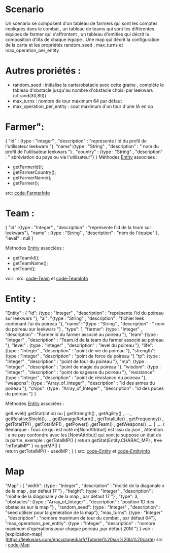 # Scenario 

Un scenario se composent d'un tableau de farmers qui sont les comptes impliqués dans le combat , un tableau de teams qui sont les différentes équipes de farmer qui s'affrontent , un tableau d'entities qui décrit la composition d'IAs de chaque équipe  .
Une map qui décrit la configuration de la carte et les propriétés random_seed , max_turns et max_operation_per_entity 

# Autres proriétés : 
- random_seed : initialise la carte/obstacle avec cette graine , complète le tableau d'obstacle jusqu'au nombre d'obstacle choisi par leekwars (cf.rand(30,80))
- max_turns : nombre de tour maximum 64 par défaut
- max_operation_per_entity : cout maximum d'un tour d'une IA en op 
  
# Farmer":
{ 
	"id" : {type : "Integer" , "description" : "représente l'id du profil de l'utilisateur leekwars "},
	"name":{type : "String" , "description" : " nom du profil de l'utilisateur leekwars "} ,
	"country" : {type : "String" , "description" : " abréviation du pays ou vie l'utilisateur"} 
}
Méthodes [Entity](https://github.com/leek-wars/leek-wars-generator/blob/b962d31ff8c20146672eaf20ec6a3949ff019c99/src/main/java/com/leekwars/generator/fight/entity/Entity.java#L829 ) associées : 

- getFarmerId();
- getFarmerCountry();
- getFarmerName();
- getFarmer();

src: [code-FarmerInfo](https://github.com/leek-wars/leek-wars-generator/blob/ff84374e901f911652ea8d17b10e34e49d9a96fc/src/main/java/com/leekwars/generator/scenario/FarmerInfo.java)


# Team :
{
	"id" :{type : "Integer" , "description" : "représente l'id de la team sur leekwars"},
	"name" : {type : "String" , "description" : "nom de l'équipe" },
	"level" : null
}

Méthodes [Entity](https://github.com/leek-wars/leek-wars-generator/blob/b962d31ff8c20146672eaf20ec6a3949ff019c99/src/main/java/com/leekwars/generator/fight/entity/Entity.java#L829)  associées : 

- getTeamId();
- getTeamName();
- getTeam();

voir : 
src: [code-Team](https://github.com/leek-wars/leek-wars-generator/blob/e880088fdfce70a758c14fdee2ca2c0fa7543c50/src/main/java/com/leekwars/generator/fight/Team.java) et  [code-TeamInfo](https://github.com/leek-wars/leek-wars-generator/blob/ff84374e901f911652ea8d17b10e34e49d9a96fc/src/main/java/com/leekwars/generator/scenario/TeamInfo.java)


# Entity :

"Entity" :
{
	"id": {type : "Integer" , "description" : "représente l'id du poireau sur leekwars "},
	"ai": "{type : "String" , "description" : "fichier leek contenant l'ai du poireau  "},
	"name": "{type : "String" , "description" : " nom du poireau sur leekwars "} ,
	"type": 1,
	"farmer": {type : "Integer" , "description" : "Farmer.id du farmer associé au poireau "},
	"team":{type : "Integer" , "description" : "Team.id de la team du farmer associé au poireau "},
	"level" : {type : "Integer" , "description" : "level du poireau "},
	"life": {type : "Integer" , "description" : "point de vie du poireau "},
	"strength":  {type : "Integer" , "description" : "point de force du poireau "}
	"tp":  {type : "Integer" , "description" : "point de tour du poireau "},
	"mp":  {type : "Integer" , "description" : "point de magie du poireau "},
	"wisdom":  {type : "Integer" , "description" : "point de sagesse du poireau "},
	"resistance":  {type : "Integer" , "description" : "point de résistance du poireau "},
	"weapons":  {type : "Array_of_Integer" , "description" : "id des armes du poireau "},
	"chips": {type : "Array_of_Integer" , "description" : "id des puces du poireau "}
}

Méthodes [Entity](https://github.com/leek-wars/leek-wars-generator/blob/b962d31ff8c20146672eaf20ec6a3949ff019c99/src/main/java/com/leekwars/generator/fight/entity/Entity.java#L829)  associées : 

getLevel()
getStat(int id)
ou [ getStrength() , getAgility() , ... ,  getRelativeShield(), ... getDamageReturn() , getTotalLife() , getFrequency() , getTotalTP() , getTotalMP()  , getPower() ,getTeam()  , getWeapons() ,... ]
....
( Remarque :
	Tous ce qui est noté m[NomAttribut] est issu du json ,
	 Attention : à ne pas confondre avec les [NomAttribut] qui sont je suppose un état de la partie ,exemple :
				getTotalMP() {
				return getStat(Entity.CHARAC_MP) ; #<=> "mTotalMP" 
				}
				vs 
				getMP() {  
				return getTotalMP() - usedMP ;
				} )
src: [code-Entity](https://github.com/leek-wars/leek-wars-generator/blob/b962d31ff8c20146672eaf20ec6a3949ff019c99/src/main/java/com/leekwars/generator/fight/entity/Entity.java) et [code-EntityInfo](https://github.com/leek-wars/leek-wars-generator/blob/b962d31ff8c20146672eaf20ec6a3949ff019c99/src/main/java/com/leekwars/generator/scenario/EntityInfo.java)


# Map 

"Map" : 
{
"width":  {type : "Integer" , "description" : "moitié de la diagonale x de la map  , par défaut 17 "} ,
"height":  {type : "Integer" , "description" : "moitié de la diagonale y de la map  , par défaut 17 "} ,
"type": 3,
"obstacles": {type : "Array_of_Integer" , "description" : "position 1D des obstacles sur la map "} ,
"random_seed": {type : "Integer" , "description" : "seed utiliser pour la génération de la map"},
"max_turns": {type : "Integer" , "description" : "nombre maximum de tour du combat , par défaut 64"},
"max_operations_per_entity": {type : "Integer" , "description" : "nombre maximum d'opérations pour chaque poireau ,par défaut 20M "}
}
voir : [explication-map] (https://leekwars.com/encyclopedia/fr/Tutoriel%20sur%20la%20carte)
src : [code-Map](https://github.com/leek-wars/leek-wars-generator/blob/b962d31ff8c20146672eaf20ec6a3949ff019c99/src/main/java/com/leekwars/generator/maps/Map.java)


